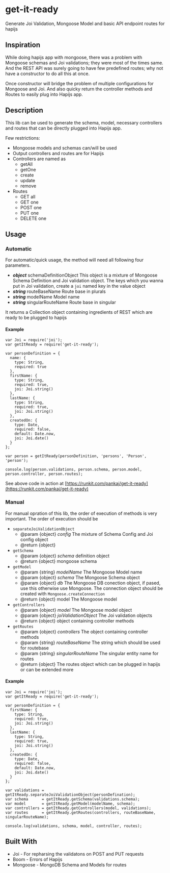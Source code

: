 # get-it-ready

Generate Joi Validation, Mongoose Model and basic API endpoint routes for hapijs

## Inspiration

While doing hapijs app with mongoose, there was a problem with Mongoose schemas and Joi validations; they were most of the times same. And the REST API was surely going to have few predefined routes; why not have a constructor to do all this at once. 

Once constructor will bridge the problem of multiple configurations for Mongoose and Joi. And also quicky return the controller methods and Routes to easily plug into Hapijs app.

## Description

This lib can be used to generate the schema, model, necessary controllers and routes that can be directly plugged into Hapijs app.

Few restrictions:
* Mongoose models and schemas can/will be used
* Output controllers and routes are for Hapijs
* Controllers are named as 
  * getAll
  * getOne
  * create
  * update
  * remove
* Routes 
  * GET all
  * GET one
  * POST one
  * PUT one
  * DELETE one

## Usage

### Automatic

For automatic/quick usage, the method will need all following four parameters.

* __*object*__ schemaDefinitionObject This object is a mixture of Mongoose Schema Definition and Joi validation object. The keys which you wanna put in Joi validation, create a `joi` named key in the value object
* __*string*__ routeBaseName Route base in plurals
* __*string*__ modelName Model name
* __*string*__ singularRouteName Route base in singular

It returns a Collection object containing ingredients of REST which are ready to be plugged to hapijs

#### Example

```
var Joi = require('joi');
var getItReady = require('get-it-ready');

var personDefinition = {
  name: { 
    type: String, 
    required: true 
  },
  firstName: { 
    type: String, 
    required: true, 
    joi: Joi.string() 
  },
  lastName: { 
    type: String, 
    required: true, 
    joi: Joi.string() 
  },
  createdOn: { 
    type: Date, 
    required: false, 
    default: Date.now, 
    joi: Joi.date() 
  }
};

var person = getItReady(personDefinition, 'persons', 'Person', 'person');

console.log(person.validations, person.schema, person.model, person.controller, person.routes);
```

See above code in action at [https://runkit.com/pankaj/get-it-ready](https://runkit.com/pankaj/get-it-ready)

### Manual

For manual opration of this lib, the order of execution of methods is very important. The order of execution should be 
* `separateJoiValidationObject`
  * @param  {object} _config_ The mixture of Schema Config and Joi config object
  * @return {object}
* `getSchema`
  * @param  {object} _schema_ definition object
  * @return {object} mongoose schema
* `getModel`
  * @param  {string} _modelName_ The Mongoose Model name
  * @param  {object} _schema_ The Mongoose Schema object
  * @param  {object} _db_ The Mongoose DB conection object, if pased, use this otherwise use Mongoose. The connection object should be created with `Mongoose.createConnection`
  * @return {object} model The Mongoose model
* `getControllers`
  * @param  {object} _model_ The Mongoose model object
  * @param  {object} _joiValidationObject_ The Joi validation objects
  * @return {object} object containing controller methods
* `getRoutes`
  * @param  {object} _controllers_ The object containing controller methods
  * @param  {string} _routeBaseName_ The string which should be used for routebase
  * @param  {string} _singularRouteName_ The singular entity name for routes
  * @return {object} The routes object which can be plugged in hapijs or can be extended more

#### Example

```
var Joi = require('joi');
var getItReady = require('get-it-ready');

var personDefinition = {
  firstName: { 
    type: String, 
    required: true, 
    joi: Joi.string() 
  },
  lastName: { 
    type: String, 
    required: true, 
    joi: Joi.string() 
  },
  createdOn: { 
    type: Date, 
    required: false, 
    default: Date.now, 
    joi: Joi.date() 
  }
};

var validations = getItReady.separateJoiValidationObject(personDefination);
var schema      = getItReady.getSchema(validations.schema);
var model       = getItReady.getModel(modelName, schema);
var controllers = getItReady.getControllers(model, validations);
var routes      = getItReady.getRoutes(controllers, routeBaseName, singularRouteName);

console.log(validations, schema, model, controller, routes);
```

## Built With

* Joi - For repharsing the validatons on POST and PUT requests
* Boom - Errors of Hapijs
* Mongoose - MongoDB Schema and Models for routes
